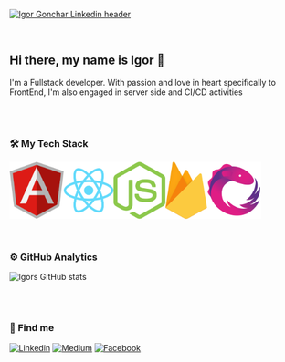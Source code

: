 [![Igor Gonchar Linkedin header](https://media-exp1.licdn.com/dms/image/C4E16AQFX4bM7ZRlDkA/profile-displaybackgroundimage-shrink_350_1400/0/1613136589594?e=1635984000&v=beta&t=6s8Jx_oEoamXkaDDsm69AHuCUu8SNXDSaO7HCvKbTP8)](https://www.linkedin.com/in/igor-gonchar)

<br/>

## Hi there, my name is Igor 👋

I'm a Fullstack developer. With passion and love in heart specifically to FrontEnd, I'm also engaged in server side and CI/CD activities

<br/>
<br/>

### 🛠 My Tech Stack

<div style="display:flex">
  <img height="100" src="https://github.com/GoncharIgor/GoncharIgor/blob/main/assets/angular-logo.svg"/>
  <img height="100" src="https://github.com/GoncharIgor/GoncharIgor/blob/main/assets/react-logo.svg"/>
  <img height="100" src="https://github.com/GoncharIgor/GoncharIgor/blob/main/assets/nodejs-logo.svg"/>
  <img height="100" src="https://github.com/GoncharIgor/GoncharIgor/blob/main/assets/firebase-logo.svg"/>
  <img height="100" src="https://github.com/GoncharIgor/GoncharIgor/blob/main/assets/rxjs-logo.svg"/>
</div>

<br/>
<br/>

### ⚙️ GitHub Analytics

<div>
  
![Igors GitHub stats](https://github-readme-stats.vercel.app/api?username=GoncharIgor&show_icons=true&hide=prs&include_all_commits=true&count_private=true)  
  
<!-- ![GitHub Streak](https://github-readme-streak-stats.herokuapp.com/?user=GoncharIgor) -->
  
</div>

<br/>
<br/>

### 🔎 Find me
[![Linkedin](https://img.shields.io/badge/LinkedIn-blue?style=for-the-badge&logo=LinkedIn&labelColor=2867B2)](https://www.linkedin.com/in/igor-gonchar)
[![Medium](https://img.shields.io/badge/Medium-grey?style=for-the-badge&logo=Medium&labelColor=black)](https://igorgonchar.medium.com)
[![Facebook](https://img.shields.io/badge/Facebook-blue?style=for-the-badge&logo=Facebook&labelColor=4267B2&logoColor=white)](https://www.facebook.com/igorgoncharua)


<!--

Here are some ideas to get you started:

- 🔭 I’m currently working on ...
- 🌱 I’m currently learning ...
- 👯 I’m looking to collaborate on ...
- 🤔 I’m looking for help with ...
- 💬 Ask me about ...
- 😄 Pronouns: ...
- ⚡ Fun fact: ...
-->
